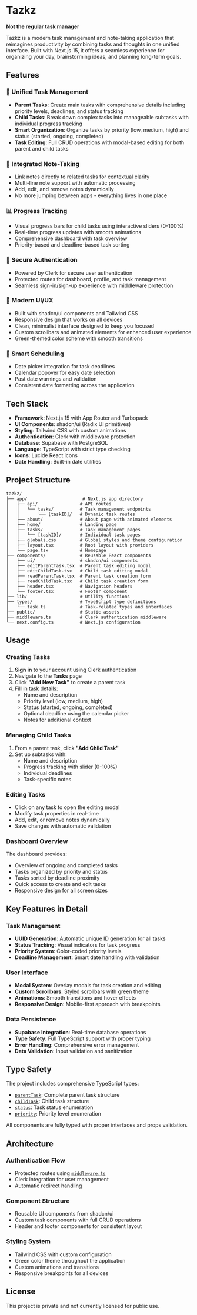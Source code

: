 # Tazkz

**Not the regular task manager**

Tazkz is a modern task management and note-taking application that reimagines productivity by combining tasks and thoughts in one unified interface. Built with Next.js 15, it offers a seamless experience for organizing your day, brainstorming ideas, and planning long-term goals.

## Features

### 🎯 Unified Task Management
- **Parent Tasks**: Create main tasks with comprehensive details including priority levels, deadlines, and status tracking
- **Child Tasks**: Break down complex tasks into manageable subtasks with individual progress tracking
- **Smart Organization**: Organize tasks by priority (low, medium, high) and status (started, ongoing, completed)
- **Task Editing**: Full CRUD operations with modal-based editing for both parent and child tasks

### 📝 Integrated Note-Taking
- Link notes directly to related tasks for contextual clarity
- Multi-line note support with automatic processing
- Add, edit, and remove notes dynamically
- No more jumping between apps - everything lives in one place

### 📊 Progress Tracking
- Visual progress bars for child tasks using interactive sliders (0-100%)
- Real-time progress updates with smooth animations
- Comprehensive dashboard with task overview
- Priority-based and deadline-based task sorting

### 🔐 Secure Authentication
- Powered by Clerk for secure user authentication
- Protected routes for dashboard, profile, and task management
- Seamless sign-in/sign-up experience with middleware protection

### 🎨 Modern UI/UX
- Built with shadcn/ui components and Tailwind CSS
- Responsive design that works on all devices
- Clean, minimalist interface designed to keep you focused
- Custom scrollbars and animated elements for enhanced user experience
- Green-themed color scheme with smooth transitions

### 📅 Smart Scheduling
- Date picker integration for task deadlines
- Calendar popover for easy date selection
- Past date warnings and validation
- Consistent date formatting across the application

## Tech Stack

- **Framework**: Next.js 15 with App Router and Turbopack
- **UI Components**: shadcn/ui (Radix UI primitives)
- **Styling**: Tailwind CSS with custom animations
- **Authentication**: Clerk with middleware protection
- **Database**: Supabase with PostgreSQL
- **Language**: TypeScript with strict type checking
- **Icons**: Lucide React icons
- **Date Handling**: Built-in date utilities

## Project Structure

```
tazkz/
├── app/                     # Next.js app directory
│   ├── api/                # API routes
│   │   └── tasks/          # Task management endpoints
│   │       └── [taskID]/   # Dynamic task routes
│   ├── about/              # About page with animated elements
│   ├── home/               # Landing page
│   ├── tasks/              # Task management pages
│   │   └── [taskID]/       # Individual task pages
│   ├── globals.css         # Global styles and theme configuration
│   ├── layout.tsx          # Root layout with providers
│   └── page.tsx            # Homepage
├── components/             # Reusable React components
│   ├── ui/                 # shadcn/ui components
│   ├── editParentTask.tsx  # Parent task editing modal
│   ├── editChildTask.tsx   # Child task editing modal
│   ├── readParentTask.tsx  # Parent task creation form
│   ├── readChildTask.tsx   # Child task creation form
│   ├── header.tsx          # Navigation headers
│   └── footer.tsx          # Footer component
├── lib/                    # Utility functions
├── types/                  # TypeScript type definitions
│   └── task.ts             # Task-related types and interfaces
├── public/                 # Static assets
├── middleware.ts           # Clerk authentication middleware
└── next.config.ts          # Next.js configuration
```

## Usage

### Creating Tasks

1. **Sign in** to your account using Clerk authentication
2. Navigate to the **Tasks** page
3. Click **"Add New Task"** to create a parent task
4. Fill in task details:
   - Name and description
   - Priority level (low, medium, high)
   - Status (started, ongoing, completed)
   - Optional deadline using the calendar picker
   - Notes for additional context

### Managing Child Tasks

1. From a parent task, click **"Add Child Task"**
2. Set up subtasks with:
   - Name and description
   - Progress tracking with slider (0-100%)
   - Individual deadlines
   - Task-specific notes

### Editing Tasks

- Click on any task to open the editing modal
- Modify task properties in real-time
- Add, edit, or remove notes dynamically
- Save changes with automatic validation

### Dashboard Overview

The dashboard provides:
- Overview of ongoing and completed tasks
- Tasks organized by priority and status
- Tasks sorted by deadline proximity
- Quick access to create and edit tasks
- Responsive design for all screen sizes

## Key Features in Detail

### Task Management
- **UUID Generation**: Automatic unique ID generation for all tasks
- **Status Tracking**: Visual indicators for task progress
- **Priority System**: Color-coded priority levels
- **Deadline Management**: Smart date handling with validation

### User Interface
- **Modal System**: Overlay modals for task creation and editing
- **Custom Scrollbars**: Styled scrollbars with green theme
- **Animations**: Smooth transitions and hover effects
- **Responsive Design**: Mobile-first approach with breakpoints

### Data Persistence
- **Supabase Integration**: Real-time database operations
- **Type Safety**: Full TypeScript support with proper typing
- **Error Handling**: Comprehensive error management
- **Data Validation**: Input validation and sanitization

## Type Safety

The project includes comprehensive TypeScript types:

- [`parentTask`](types/task.ts): Complete parent task structure
- [`childTask`](types/task.ts): Child task structure  
- [`status`](types/task.ts): Task status enumeration
- [`priority`](types/task.ts): Priority level enumeration

All components are fully typed with proper interfaces and props validation.

## Architecture

### Authentication Flow
- Protected routes using [`middleware.ts`](middleware.ts)
- Clerk integration for user management
- Automatic redirect handling

### Component Structure
- Reusable UI components from shadcn/ui
- Custom task components with full CRUD operations
- Header and footer components for consistent layout

### Styling System
- Tailwind CSS with custom configuration
- Green color theme throughout the application
- Custom animations and transitions
- Responsive breakpoints for all devices

## License

This project is private and not currently licensed for public use.
